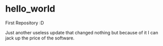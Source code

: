 # hello_world
First Repository :D

Just another useless update that changed nothing but because of it I can jack up the price of the software.
